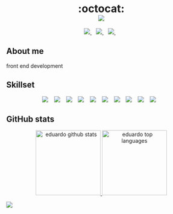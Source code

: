 <h1 align='center' >
  :octocat: <br />
  <img src= "https://readme-typing-svg.herokuapp.com?color=0077b5&lines=Hello+Devs!++Welcome+aboard.;My+name+is+Eduardo+Silva...;I+am+a+front-end+developer"/>
</h1>

<p align='center'>
  <a target="_blank" href="https://www.linkedin.com/in/jose-eduardo-silva-15900a208/">
    <img src="https://img.shields.io/badge/linkedin-%230077B5.svg?&style=for-the-badge&logo=linkedin&logoColor=white" />
  </a>&nbsp;&nbsp;
  <a target="_blank" href="https://github.com/eduardo-developer01">
    <img src="https://img.shields.io/badge/GitHub-100000?style=for-the-badge&logo=github&logoColor=white" />        
  </a>&nbsp;&nbsp;
  <a target="_blank" href="mailto:eduardosilvaprogramador@gmail.com">
  <img src="https://img.shields.io/badge/Email-0078D4?style=for-the-badge&logo=microsoft-outlook&logoColor=white" />
  </a>&nbsp;&nbsp;
</p>

## About me

front end development

## Skillset

<p align='center'>
      <img src="https://img.shields.io/badge/HTML5-E34F26?style=for-the-badge&logo=html5&logoColor=white" /> &nbsp;&nbsp;
      <img src="https://img.shields.io/badge/CSS-239120?&style=for-the-badge&logo=css3&logoColor=white" /> &nbsp;&nbsp;
      <img src="https://img.shields.io/badge/JavaScript-323330?style=for-the-badge&logo=javascript&logoColor=F7DF1E" /> &nbsp;&nbsp;
      <img src="https://img.shields.io/badge/Git-F05032?style=for-the-badge&logo=git&logoColor=white" /> &nbsp;&nbsp;
      <img src="https://img.shields.io/badge/typescript-%23007ACC.svg?style=for-the-badge&logo=typescript&logoColor=white"/> &nbsp;&nbsp; 
      <img src="https://img.shields.io/badge/GitHub-100000?style=for-the-badge&logo=github&logoColor=white" /> &nbsp;&nbsp;
      <img src="https://img.shields.io/badge/React-20232A?style=for-the-badge&logo=react&logoColor=white"/> &nbsp;&nbsp; 
       <img src="https://img.shields.io/badge/Next-black?style=for-the-badge&logo=next.js&logoColor=white"/> &nbsp;&nbsp; 
       <img src="https://img.shields.io/badge/styled--components-DB7093?style=for-the-badge&logo=styled-components&logoColor=white"/> &nbsp;&nbsp;
      <img src="https://img.shields.io/badge/SASS-hotpink.svg?style=for-the-badge&logo=SASS&logoColor=white"/> &nbsp;&nbsp; 
</p>

## GitHub stats

<p align='center'>
    <a href="#">
        <img src="https://github-readme-stats.vercel.app/api?username=eduardo-developer01&show_icons=true&theme=dark" alt="eduardo github stats" height=172/> 
    <a/>
    <a href="#">
        <img src="https://github-readme-stats.vercel.app/api/top-langs/?username=eduardo-developer01&layout=compact&theme=dark" alt="eduardo top languages" height=172/>
    <a/>
</p>
<a href="https://github.com/eduardo-developer01/github-readme-activity-graph"><img src="https://activity-graph.herokuapp.com/graph?username=eduardo-developer01&bg_color=0D1117&color=5BCDEC&line=5BCDEC&point=FFFFFF&hide_border=true" /></a>
